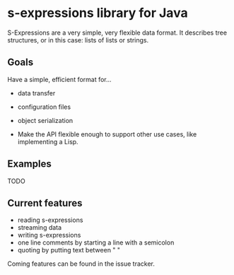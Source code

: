 # s-expressions library for Java

S-Expressions are a very simple, very flexible data format.
It describes tree structures, or in this case: lists of lists or strings.

## Goals

Have a simple, efficient format for...

* data transfer
* configuration files
* object serialization

* Make the API flexible enough to support other use cases, like implementing a Lisp.

## Examples

TODO

## Current features

* reading s-expressions
* streaming data
* writing s-expressions
* one line comments by starting a line with a semicolon
* quoting by putting text between " "

Coming features can be found in the issue tracker.